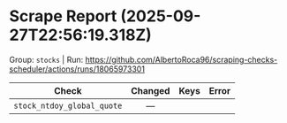 # Scrape Report (2025-09-27T22:56:19.318Z)

Group: `stocks`  |  Run: https://github.com/AlbertoRoca96/scraping-checks-scheduler/actions/runs/18065973301

| Check | Changed | Keys | Error |
|---|:---:|:--|:--|
| `stock_ntdoy_global_quote` | — |  |  |
